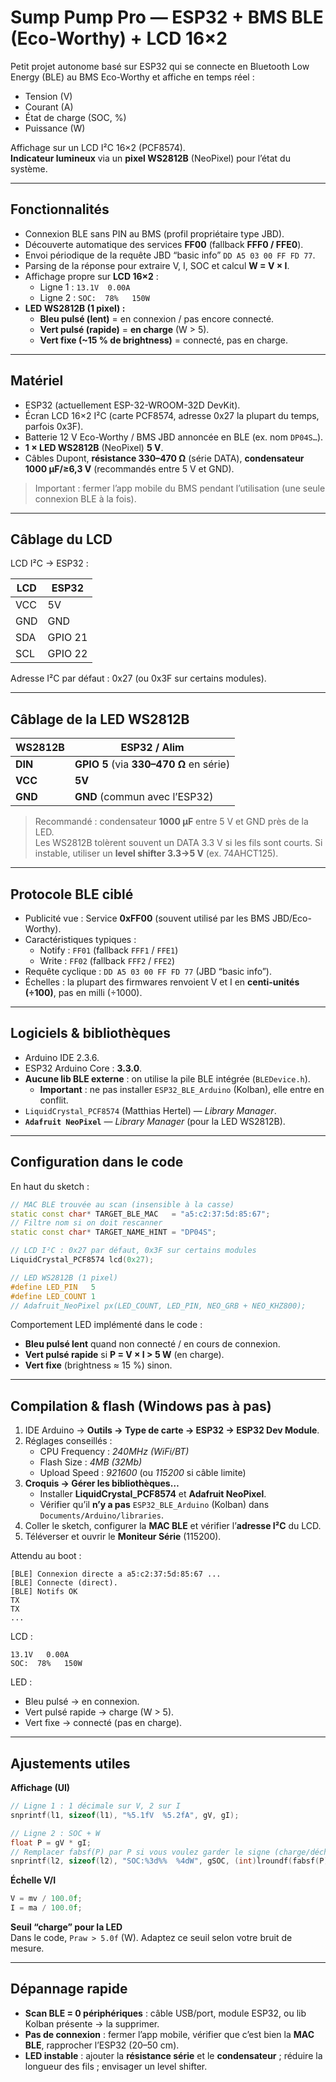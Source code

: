 # Sump Pump Pro — ESP32 + BMS BLE (Eco-Worthy) + LCD 16×2

Petit projet autonome basé sur ESP32 qui se connecte en Bluetooth Low Energy (BLE) au BMS Eco-Worthy et affiche en temps réel :

- Tension (V)  
- Courant (A)  
- État de charge (SOC, %)  
- Puissance (W)

Affichage sur un LCD I²C 16×2 (PCF8574).  
**Indicateur lumineux** via un **pixel WS2812B** (NeoPixel) pour l’état du système.

---

## Fonctionnalités

- Connexion BLE sans PIN au BMS (profil propriétaire type JBD).  
- Découverte automatique des services **FF00** (fallback **FFF0 / FFE0**).  
- Envoi périodique de la requête JBD “basic info” `DD A5 03 00 FF FD 77`.  
- Parsing de la réponse pour extraire V, I, SOC et calcul **W = V × I**.  
- Affichage propre sur **LCD 16×2** :  
  - Ligne 1 : `13.1V  0.00A`  
  - Ligne 2 : `SOC:  78%   150W`
- **LED WS2812B (1 pixel) :**
  - **Bleu pulsé (lent)** = en connexion / pas encore connecté.
  - **Vert pulsé (rapide)** = **en charge** (W > 5).
  - **Vert fixe (~15 % de brightness)** = connecté, pas en charge.

---

## Matériel

- ESP32 (actuellement ESP-32-WROOM-32D DevKit).  
- Écran LCD 16×2 I²C (carte PCF8574, adresse 0x27 la plupart du temps, parfois 0x3F).  
- Batterie 12 V Eco-Worthy / BMS JBD annoncée en BLE (ex. nom `DP04S…`).  
- **1 × LED WS2812B** (NeoPixel) **5 V**.  
- Câbles Dupont, **résistance 330–470 Ω** (série DATA), **condensateur 1000 µF/≥6,3 V** (recommandés entre 5 V et GND).

> Important : fermer l’app mobile du BMS pendant l’utilisation (une seule connexion BLE à la fois).

---

## Câblage du LCD

LCD I²C → ESP32 :

| LCD | ESP32 |
|-----|-------|
| VCC | 5V    |
| GND | GND   |
| SDA | GPIO 21 |
| SCL | GPIO 22 |

Adresse I²C par défaut : 0x27 (ou 0x3F sur certains modules).

---

## Câblage de la LED WS2812B

| WS2812B | ESP32 / Alim |
|---------|---------------|
| **DIN** | **GPIO 5** (via **330–470 Ω** en série) |
| **VCC** | **5V** |
| **GND** | **GND** (commun avec l’ESP32) |

> Recommandé : condensateur **1000 µF** entre 5 V et GND près de la LED.  
> Les WS2812B tolèrent souvent un DATA 3.3 V si les fils sont courts. Si instable, utiliser un **level shifter 3.3→5 V** (ex. 74AHCT125).

---

## Protocole BLE ciblé

- Publicité vue : Service **0xFF00** (souvent utilisé par les BMS JBD/Eco-Worthy).  
- Caractéristiques typiques :
  - Notify : `FF01` (fallback `FFF1` / `FFE1`)  
  - Write : `FF02` (fallback `FFF2` / `FFE2`)
- Requête cyclique : `DD A5 03 00 FF FD 77` (JBD “basic info”).  
- Échelles : la plupart des firmwares renvoient V et I en **centi-unités (÷100)**, pas en milli (÷1000).

---

## Logiciels & bibliothèques

- Arduino IDE 2.3.6.  
- ESP32 Arduino Core : **3.3.0**.  
- **Aucune lib BLE externe** : on utilise la pile BLE intégrée (`BLEDevice.h`).  
  - **Important** : ne pas installer `ESP32_BLE_Arduino` (Kolban), elle entre en conflit.  
- `LiquidCrystal_PCF8574` (Matthias Hertel) — *Library Manager*.  
- **`Adafruit NeoPixel`** — *Library Manager* (pour la LED WS2812B).

---

## Configuration dans le code

En haut du sketch :

```cpp
// MAC BLE trouvée au scan (insensible à la casse)
static const char* TARGET_BLE_MAC   = "a5:c2:37:5d:85:67";
// Filtre nom si on doit rescanner
static const char* TARGET_NAME_HINT = "DP04S";

// LCD I²C : 0x27 par défaut, 0x3F sur certains modules
LiquidCrystal_PCF8574 lcd(0x27);

// LED WS2812B (1 pixel)
#define LED_PIN   5
#define LED_COUNT 1
// Adafruit_NeoPixel px(LED_COUNT, LED_PIN, NEO_GRB + NEO_KHZ800);
```

Comportement LED implémenté dans le code :
- **Bleu pulsé lent** quand non connecté / en cours de connexion.
- **Vert pulsé rapide** si **P = V × I > 5 W** (en charge).
- **Vert fixe** (brightness ≈ 15 %) sinon.

---

## Compilation & flash (Windows pas à pas)

1. IDE Arduino → **Outils → Type de carte → ESP32 → ESP32 Dev Module**.  
2. Réglages conseillés :  
   - CPU Frequency : *240MHz (WiFi/BT)*  
   - Flash Size : *4MB (32Mb)*  
   - Upload Speed : *921600* (ou *115200* si câble limite)
3. **Croquis → Gérer les bibliothèques…**  
   - Installer **LiquidCrystal_PCF8574** et **Adafruit NeoPixel**.  
   - Vérifier qu’il **n’y a pas** `ESP32_BLE_Arduino` (Kolban) dans `Documents/Arduino/libraries`.
4. Coller le sketch, configurer la **MAC BLE** et vérifier l’**adresse I²C** du LCD.  
5. Téléverser et ouvrir le **Moniteur Série** (115200).

Attendu au boot :

```
[BLE] Connexion directe a a5:c2:37:5d:85:67 ...
[BLE] Connecte (direct).
[BLE] Notifs OK
TX
TX
...
```

LCD :

```
13.1V   0.00A
SOC:  78%   150W
```

LED :
- Bleu pulsé → en connexion.  
- Vert pulsé rapide → charge (W > 5).  
- Vert fixe → connecté (pas en charge).

---

## Ajustements utiles

**Affichage (UI)**

```cpp
// Ligne 1 : 1 décimale sur V, 2 sur I
snprintf(l1, sizeof(l1), "%5.1fV  %5.2fA", gV, gI);

// Ligne 2 : SOC + W
float P = gV * gI;
// Remplacer fabsf(P) par P si vous voulez garder le signe (charge/décharge)
snprintf(l2, sizeof(l2), "SOC:%3d%%  %4dW", gSOC, (int)lroundf(fabsf(P)));
```

**Échelle V/I**

```cpp
V = mv / 100.0f;
I = ma / 100.0f;
```

**Seuil “charge” pour la LED**  
Dans le code, `Praw > 5.0f` (W). Adaptez ce seuil selon votre bruit de mesure.

---

## Dépannage rapide

- **Scan BLE = 0 périphériques** : câble USB/port, module ESP32, ou lib Kolban présente → la supprimer.  
- **Pas de connexion** : fermer l’app mobile, vérifier que c’est bien la **MAC BLE**, rapprocher l’ESP32 (20–50 cm).  
- **LED instable** : ajouter la **résistance série** et le **condensateur** ; réduire la longueur des fils ; envisager un level shifter.
